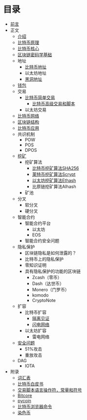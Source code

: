 # 目录

- [前言](https://github.com/zcc0721/MasterBlockchain/blob/master/preface.md)
- 正文
    - [介绍](https://github.com/zcc0721/MasterBlockchain/blob/master/ch01.md)
    - [比特币原理](https://github.com/zcc0721/MasterBlockchain/blob/master/ch02.md)
    - [比特币核心](https://github.com/zcc0721/MasterBlockchain/blob/master/ch03.md)
    - [区块链密码学基础](https://github.com/zcc0721/MasterBlockchain/blob/master/blockchain-cryptograph.md)
    - 地址
        - [比特币地址](https://github.com/zcc0721/MasterBlockchain/blob/master/bitcoin-address.md)
        - 以太坊地址
        - [黑洞地址](https://github.com/zcc0721/MasterBlockchain/blob/master/black-hole-address.md)
    - [钱包](https://github.com/zcc0721/MasterBlockchain/blob/master/wallet.md)
    - 交易
        - [比特币简单交易](https://github.com/zcc0721/MasterBlockchain/blob/master/bitcoin-transaction.md)
            - [比特币高级交易和脚本](https://github.com/zcc0721/MasterBlockchain/blob/master/ch07.md)
        - 以太坊交易
    - [比特币网络](https://github.com/zcc0721/MasterBlockchain/blob/master/ch08.md)
    - [区块链结构](https://github.com/zcc0721/MasterBlockchain/blob/master/ch09.md)
    - [比特币应用](https://github.com/zcc0721/MasterBlockchain/blob/master/ch12.md)
    - 共识机制
        - POW
        - POS
        - DPOS
    - [挖矿](https://github.com/zcc0721/MasterBlockchain/blob/master/mining.md)
        - 挖矿算法
            - [比特币挖矿算法SHA256](https://github.com/zcc0721/MasterBlockchain/blob/master/bitcoin-mining-algorithm.md)
            - [莱特币挖矿算法Scrypt](https://github.com/zcc0721/MasterBlockchain/blob/master/litecoin-mining-algorithm.md)
            - [以太坊挖矿算法Ethash](https://github.com/zcc0721/MasterBlockchain/blob/master/ethereum-mining-algorithm.md)
            - 比原链挖矿算法AIhash
        - 矿池
    - 分叉
        - 软分叉
        - 硬分叉
    - 智能合约
        - 智能合约平台
            - 以太坊
            - EOS
        - 智能合约安全问题
    - 隐私保护
        - 区块链隐私是如何泄露的？
        - 比特币上的隐私保护
        - 零知识证明
        - 具有隐私保护的功能的区块链
            - Zcash（零币）
            - Dash（达世币）
            - Monero（门罗币）
            - komodo
            - CryptoNote
    - 扩容
        - 比特币扩容
            - [隔离见证](https://github.com/zcc0721/MasterBlockchain/blob/master/segwit.md)
            - [闪电网络](https://github.com/zcc0721/MasterBlockchain/blob/master/lightning-network.md)
        - 以太坊扩容
            - 雷电网络
    - [安全问题](https://github.com/zcc0721/MasterBlockchain/blob/master/security-issue.md)
        - 51%攻击
        - 重放攻击
    - DAG
        - IOTA
- 附录
    - [词汇表](https://github.com/zcc0721/MasterBlockchain/blob/master/glossary.md)
    - [比特币白皮书](https://github.com/zcc0721/MasterBlockchain/blob/master/bitcoin-whitepaper.md)
    - [交易脚本语言操作符，常量和符号](https://github.com/zcc0721/MasterBlockchain/blob/master/scriptops.md)
    - [Bitcore](https://github.com/zcc0721/MasterBlockchain/blob/master/bitcore.md)
    - [pycoin](https://github.com/zcc0721/MasterBlockchain/blob/master/pycoin.md)
    - [比特币浏览器命令](https://github.com/zcc0721/MasterBlockchain/blob/master/bx.md)
    - [染色币](https://github.com/zcc0721/MasterBlockchain/blob/master/colored-coin.md)
